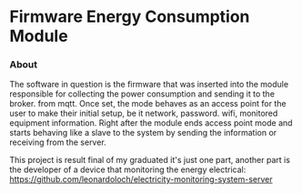# Firmware Energy Consumption Module
<h3>About</h3>
The software in question is the firmware that was inserted into the module responsible for collecting the power consumption and sending it to the broker.
from mqtt. Once set, the mode behaves as an access point for the user to make their initial setup, be it network, password.
wifi, monitored equipment information. Right after the module ends access point mode and starts behaving like a slave
to the system by sending the information or receiving from the server.

This project is result final of my graduated it's just one part, another part is the developer of a device that 
monitoring the energy electrical: https://github.com/leonardoloch/electricity-monitoring-system-server
